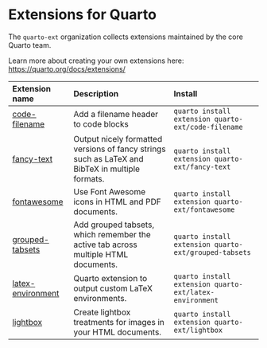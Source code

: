 
# Extensions for Quarto

The `quarto-ext` organization collects extensions maintained by the core Quarto team.

Learn more about creating your own extensions here: <https://quarto.org/docs/extensions/>

| Extension name                                                       | Description                                                                                     | Install                                                 |
|:---------------------------------------------------------------------|:------------------------------------------------------------------------------------------------|:--------------------------------------------------------|
| [code-filename](https://github.com/quarto-ext/code-filename)         | Add a filename header to code blocks                                                            | `quarto install extension quarto-ext/code-filename`     |
| [fancy-text](https://github.com/quarto-ext/fancy-text)               | Output nicely formatted versions of fancy strings such as LaTeX and BibTeX in multiple formats. | `quarto install extension quarto-ext/fancy-text`        |
| [fontawesome](https://github.com/quarto-ext/fontawesome)             | Use Font Awesome icons in HTML and PDF documents.                                               | `quarto install extension quarto-ext/fontawesome`       |
| [grouped-tabsets](https://github.com/quarto-ext/grouped-tabsets)     | Add grouped tabsets, which remember the active tab across multiple HTML documents.              | `quarto install extension quarto-ext/grouped-tabsets`   |
| [latex-environment](https://github.com/quarto-ext/latex-environment) | Quarto extension to output custom LaTeX environments.                                           | `quarto install extension quarto-ext/latex-environment` |
| [lightbox](https://github.com/quarto-ext/lightbox)                   | Create lightbox treatments for images in your HTML documents.                                   | `quarto install extension quarto-ext/lightbox`          |
